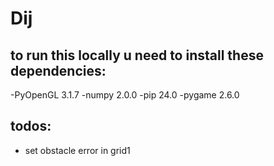 # Dij



## to run this locally u need to install these dependencies:
-PyOpenGL 3.1.7
-numpy    2.0.0
-pip      24.0
-pygame   2.6.0

## todos:
- set obstacle error in grid1
